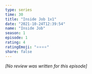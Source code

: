 ```yaml
---
type: series
time: 30
title: "Inside Job 1x1"
date: "2021-10-24T12:39:54"
name: "Inside Job"
season: 1
episode: 1
rating: 4
ratingEmoji: "⭐️⭐️⭐️⭐️"
share: false
---
```


*[No review was written for this episode]*
